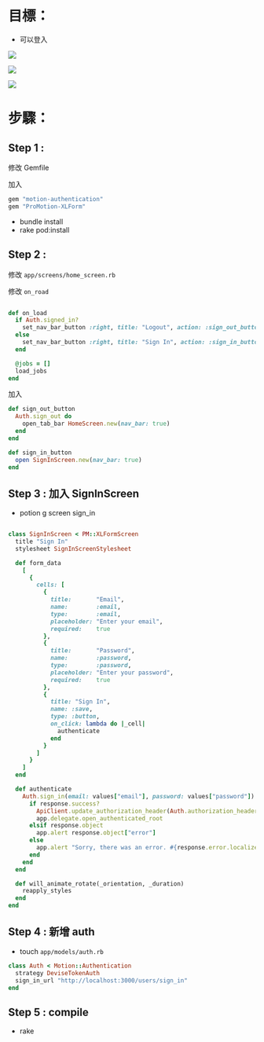 # 目標：

* 可以登入

![](https://cdn.filepicker.io/api/file/RbslfTbSQlCUzbQB3XKq)

![](https://cdn.filepicker.io/api/file/aP3GD5cERGqdvHSwwjD8)


![](https://cdn.filepicker.io/api/file/psnyJGyjRyruxfjDo4KQ)


# 步驟：

## Step 1 :

修改 Gemfile

加入

``` ruby
gem "motion-authentication"
gem "ProMotion-XLForm"
```

* bundle install
* rake pod:install

## Step 2 :

修改 `app/screens/home_screen.rb`

修改 `on_road`

``` ruby

def on_load
  if Auth.signed_in?
    set_nav_bar_button :right, title: "Logout", action: :sign_out_button
  else
    set_nav_bar_button :right, title: "Sign In", action: :sign_in_button
  end

  @jobs = []
  load_jobs
end

```

加入

``` ruby
def sign_out_button
  Auth.sign_out do
    open_tab_bar HomeScreen.new(nav_bar: true)
  end
end

def sign_in_button
  open SignInScreen.new(nav_bar: true)
end

```

## Step 3 : 加入 SignInScreen

* potion g screen sign_in


``` ruby

class SignInScreen < PM::XLFormScreen
  title "Sign In"
  stylesheet SignInScreenStylesheet

  def form_data
    [
      {
        cells: [
          {
            title:       "Email",
            name:        :email,
            type:        :email,
            placeholder: "Enter your email",
            required:    true
          },
          {
            title:       "Password",
            name:        :password,
            type:        :password,
            placeholder: "Enter your password",
            required:    true
          },
          {
            title: "Sign In",
            name: :save,
            type: :button,
            on_click: lambda do |_cell|
              authenticate
            end
          }
        ]
      }
    ]
  end

  def authenticate
    Auth.sign_in(email: values["email"], password: values["password"]) do |response|
      if response.success?
        ApiClient.update_authorization_header(Auth.authorization_header)
        app.delegate.open_authenticated_root
      elsif response.object
        app.alert response.object["error"]
      else
        app.alert "Sorry, there was an error. #{response.error.localizedDescription}"
      end
    end
  end

  def will_animate_rotate(_orientation, _duration)
    reapply_styles
  end
end

```

## Step 4 : 新增 auth

* touch `app/models/auth.rb`


``` ruby
class Auth < Motion::Authentication
  strategy DeviseTokenAuth
  sign_in_url "http://localhost:3000/users/sign_in"
end

```

## Step 5 : compile

* rake

